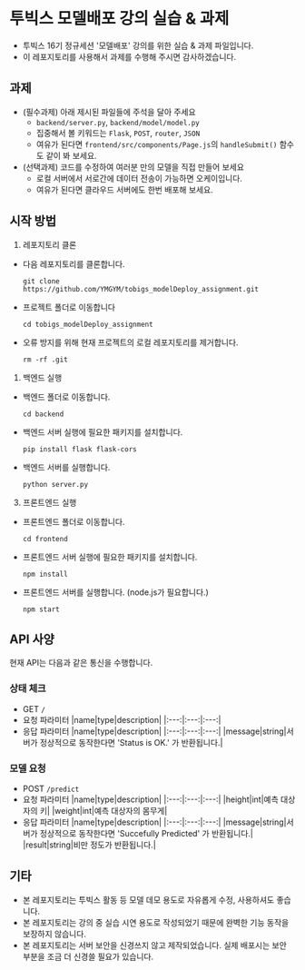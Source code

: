 # 투빅스 모델배포 강의 실습 & 과제

- 투빅스 16기 정규세션 '모델배포' 강의를 위한 실습 & 과제 파일입니다.
- 이 레포지토리를 사용해서 과제를 수행해 주시면 감사하겠습니다.


## 과제
- (필수과제) 아래 제시된 파일들에 주석을 달아 주세요
  - `backend/server.py`, `backend/model/model.py`
  - 집중해서 볼 키워드는 `Flask`, `POST`, `router`, `JSON`
  - 여유가 된다면 `frontend/src/components/Page.js`의 `handleSubmit()` 함수도 같이 봐 보세요.
- (선택과제) 코드를 수정하여 여러분 만의 모델을 직접 만들어 보세요
  - 로컬 서버에서 서로간에 데이터 전송이 가능하면 오케이입니다.
  - 여유가 된다면 클라우드 서버에도 한번 배포해 보세요.

## 시작 방법

1. 레포지토리 클론

- 다음 레포지토리를 클론합니다.
    ~~~
    git clone https://github.com/YMGYM/tobigs_modelDeploy_assignment.git
    ~~~
  
- 프로젝트 폴더로 이동합니다
    ```
    cd tobigs_modelDeploy_assignment
    ```
  
- 오류 방지를 위해 현재 프로젝트의 로컬 레포지토리를 제거합니다.
    ```
    rm -rf .git
    ```


1. 백엔드 실행
   

- 백엔드 폴더로 이동합니다.
    ```
    cd backend
    ```

- 백엔드 서버 실행에 필요한 패키지를 설치합니다.

    ```
    pip install flask flask-cors
    ```

- 백엔드 서버를 실행합니다.
    ``` 
    python server.py
    ```
3. 프론트엔드 실행

- 프론트엔드 폴더로 이동합니다.
  ```
  cd frontend
  ``` 

- 프론트엔드 서버 실행에 필요한 패키지를 설치합니다.
  ```
  npm install
  ```

- 프론트엔드 서버를 실행합니다. (node.js가 필요합니다.)
  ```
  npm start
  ```


## API 사양
현재 API는 다음과 같은 통신을 수행합니다.

### 상태 체크
- GET `/`
- 요청 파라미터
    |name|type|description|
    |:---:|:---:|:---:|
- 응답 파라미터
    |name|type|description|
    |:---:|:---:|:---:|
    |message|string|서버가 정상적으로 동작한다면 'Status is OK.' 가 반환됩니다.|


### 모델 요청
- POST `/predict`
- 요청 파라미터
    |name|type|description|
    |:---:|:---:|:---:|
    |height|int|예측 대상자의 키|
    |weight|int|예측 대상자의 몸무게|
- 응답 파라미터
    |name|type|description|
    |:---:|:---:|:---:|
    |message|string|서버가 정상적으로 동작한다면 'Succefully Predicted' 가 반환됩니다.|
    |result|string|비만 정도가 반환됩니다.|


    
## 기타
- 본 레포지토리는 투빅스 활동 등 모델 데모 용도로 자유롭게 수정, 사용하셔도 좋습니다.
- 본 레포지토리는 강의 중 실습 시연 용도로 작성되었기 때문에 완벽한 기능 동작을 보장하지 않습니다.
- 본 레포지토리는 서버 보안을 신경쓰지 않고 제작되었습니다. 실제 배포시는 보안 부분을 조금 더 신경쓸 필요가 있습니다.
